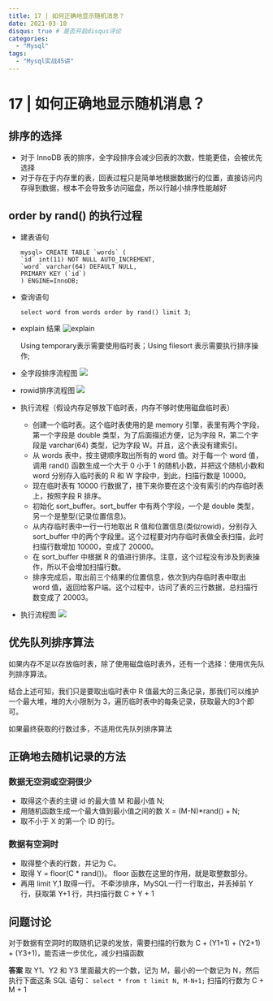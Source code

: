 ```yaml
---
title: 17 | 如何正确地显示随机消息？
date: 2021-03-10
disqus: true # 是否开启disqus评论
categories:
  - "Mysql"
tags:
  - "Mysql实战45讲"
---
```


<!--more-->

# 17 | 如何正确地显示随机消息？

## 排序的选择
* 对于 InnoDB 表的排序，全字段排序会减少回表的次数，性能更佳，会被优先选择
* 对于存在于内存里的表，回表过程只是简单地根据数据行的位置，直接访问内存得到数据，根本不会导致多访问磁盘，所以行越小排序性能越好

## order by rand() 的执行过程
* 建表语句
    ```
    mysql> CREATE TABLE `words` (
    `id` int(11) NOT NULL AUTO_INCREMENT,
    `word` varchar(64) DEFAULT NULL,
    PRIMARY KEY (`id`)
    ) ENGINE=InnoDB;
    ```
* 查询语句
    ```
    select word from words order by rand() limit 3;
    ```
* explain 结果
![explain](https://static001.geekbang.org/resource/image/59/50/59a4fb0165b7ce1184e41f2d061ce350.png)

    Using temporary表示需要使用临时表；Using filesort 表示需要执行排序操作;

* 全字段排序流程图
![](https://static001.geekbang.org/resource/image/6c/72/6c821828cddf46670f9d56e126e3e772.jpg)

* rowid排序流程图
![](https://static001.geekbang.org/resource/image/dc/6d/dc92b67721171206a302eb679c83e86d.jpg)

* 执行流程（假设内存足够放下临时表，内存不够时使用磁盘临时表）
    * 创建一个临时表。这个临时表使用的是 memory 引擎，表里有两个字段，第一个字段是 double 类型，为了后面描述方便，记为字段 R，第二个字段是 varchar(64) 类型，记为字段 W。并且，这个表没有建索引。
    * 从 words 表中，按主键顺序取出所有的 word 值。对于每一个 word 值，调用 rand() 函数生成一个大于 0 小于 1 的随机小数，并把这个随机小数和 word 分别存入临时表的 R 和 W 字段中，到此，扫描行数是 10000。
    * 现在临时表有 10000 行数据了，接下来你要在这个没有索引的内存临时表上，按照字段 R 排序。
    * 初始化 sort_buffer。sort_buffer 中有两个字段，一个是 double 类型，另一个是整型(记录位置信息)。
    * 从内存临时表中一行一行地取出 R 值和位置信息(类似rowid)，分别存入 sort_buffer 中的两个字段里。这个过程要对内存临时表做全表扫描，此时扫描行数增加 10000，变成了 20000。
    * 在 sort_buffer 中根据 R 的值进行排序。注意，这个过程没有涉及到表操作，所以不会增加扫描行数。
    * 排序完成后，取出前三个结果的位置信息，依次到内存临时表中取出 word 值，返回给客户端。这个过程中，访问了表的三行数据，总扫描行数变成了 20003。
* 执行流程图
![](https://static001.geekbang.org/resource/image/2a/fc/2abe849faa7dcad0189b61238b849ffc.png)

## 优先队列排序算法
如果内存不足以存放临时表，除了使用磁盘临时表外，还有一个选择：使用优先队列排序算法。

结合上述可知，我们只是要取出临时表中 R 值最大的三条记录，那我们可以维护一个最大堆，堆的大小限制为 3，遍历临时表中的每条记录，获取最大的3个即可。

如果最终获取的行数过多，不适用优先队列排序算法

## 正确地去随机记录的方法

### 数据无空洞或空洞很少
* 取得这个表的主键 id 的最大值 M 和最小值 N;
* 用随机函数生成一个最大值到最小值之间的数 X = (M-N)*rand() + N;
* 取不小于 X 的第一个 ID 的行。

### 数据有空洞时
* 取得整个表的行数，并记为 C。
* 取得 Y = floor(C * rand())。 floor 函数在这里的作用，就是取整数部分。
* 再用 limit Y,1 取得一行。
不牵涉排序，MySQL一行一行取出，并丢掉前 Y 行，获取第 Y+1 行，共扫描行数 C + Y + 1

## 问题讨论

对于数据有空洞时的取随机记录的发放，需要扫描的行数为 C + (Y1+1) + (Y2+1) + (Y3+1)，能否进一步优化，减少扫描函数

**答案**
取 Y1、Y2 和 Y3 里面最大的一个数，记为 M，最小的一个数记为 N，然后执行下面这条 SQL 语句：
`select * from t limit N, M-N+1;`
扫描的行数为 C + M + 1